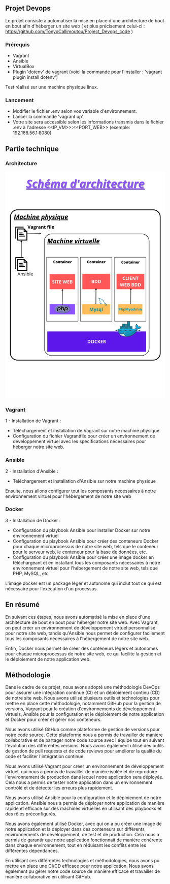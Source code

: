## Projet Devops 

Le projet consiste à automatiser la mise en place d'une architecture de bout en bout afin d'héberger un site web ( et plus précisement celui-ci : https://github.com/TonyoCallimoutou/Project_Devops_code )

### Prérequis
- Vagrant
- Ansible
- VirtualBox
- Plugin 'dotenv' de vagrant (voici la commande pour l'installer : 'vagrant plugin install dotenv')

Test réalisé sur une machine physique linux.

### Lancement
- Modifier le fichier .env selon vos variable d'environnement.
- Lancer la commande 'vagrant up'
- Votre site sera accessible selon les informations transmis dans le fichier .env à l'adresse <<IP_VM>>:<<PORT_WEB>> (exemple: 192.168.56.1:8080)

## Partie technique

### Architecture
![alt text](https://github.com/TonyoCallimoutou/Project_Devops/blob/cdb2c6a40f2d789d799716c73dedc0779d42258e/Schema%20Architecture%20(1).png)

### Vagrant
1 - Installation de Vagrant :

* Téléchargement et installation de Vagrant sur notre machine physique
* Configuration du fichier Vagrantfile pour créer un environnement de développement virtuel avec les spécifications nécessaires pour héberger notre site web.
  
### Ansible
2 - Installation d'Ansible :

* Téléchargement et installation d'Ansible sur notre machine physique

Ensuite, nous allons configurer tout les composants nécessaires à notre environnement virtuel pour l'hébergement de notre site web 
  
### Docker
3 - Installation de Docker :

* Configuration du playbook Ansible pour installer Docker sur notre environnement virtuel
* Configuration du playbook Ansible pour créer des conteneurs Docker pour chaque microprocessus de notre site web, tels que le conteneur pour le serveur web, le conteneur pour la base de données, etc.
* Configuration du playbook Ansible pour créer une image docker en téléchargeant et en installant tous les composants nécessaires à notre environnement virtuel pour l'hébergement de notre site web, tels que PHP, MySQL, etc

L'image docker est un package léger et autonome qui inclut tout ce qui est nécessaire pour l'exécution d'un processus.

## En résumé 

En suivant ces étapes, nous avons automatisé la mise en place d'une architecture de bout en bout pour héberger notre site web. Avec Vagrant, on peut créer un environnement de développement virtuel personnalisé pour notre site web, tandis qu'Ansible nous permet de configurer facilement tous les composants nécessaires à l'hébergement de notre site web. 

Enfin, Docker nous permet de créer des conteneurs légers et autonomes pour chaque microprocessus de notre site web, ce qui facilite la gestion et le déploiement de notre application web.

## Méthodologie

Dans le cadre de ce projet, nous avons adopté une méthodologie DevOps pour assurer une intégration continue (CI) et un déploiement continu (CD) de notre site web. Nous avons utilisé plusieurs outils et technologies pour mettre en place cette méthodologie, notamment GitHub pour la gestion de versions, Vagrant pour la création d'environnements de développement virtuels, Ansible pour la configuration et le déploiement de notre application et Docker pour créer et gérer nos conteneurs.

Nous avons utilisé GitHub comme plateforme de gestion de versions pour notre code source. Cette plateforme nous a permis de travailler de manière collaborative et de partager notre code source avec l'équipe tout en suivant l'évolution des différentes versions. Nous avons également utilisé des outils de gestion de pull requests et de code reviews pour améliorer la qualité du code et faciliter l'intégration continue.

Nous avons utilisé Vagrant pour créer un environnement de développement virtuel, qui nous a permis de travailler de manière isolée et de reproduire l'environnement de production dans lequel notre application sera déployée. Cela nous a permis de tester notre application dans un environnement contrôlé et de détecter les erreurs plus rapidement.

Nous avons utilisé Ansible pour la configuration et le déploiement de notre application. Ansible nous a permis de déployer notre application de manière rapide et efficace sur des machines virtuelles en utilisant des playbooks et des rôles préconfigurés.

Nous avons également utilisé Docker, avec qui on a pu créer une image de notre application et la déployer dans des conteneurs sur différents environnements de développement, de test et de production. Cela nous a permis de garantir que notre application fonctionnait de manière cohérente dans chaque environnement, tout en réduisant les conflits entre les différentes dépendances.

En utilisant ces différentes technologies et méthodologies, nous avons pu mettre en place une CI/CD efficace pour notre application. Nous avons également pu gérer notre code source de manière efficace et travailler de manière collaborative en utilisant GitHub.

